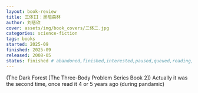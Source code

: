 ```yaml
---
layout: book-review
title: 三体II：黑暗森林
author: 刘慈欣
cover: assets/img/book_covers/三体二.jpg
categories: science-fiction
tags: books
started: 2025-09
finished: 2025-09
released: 2008-05
status: finished # abandoned,finished,interested,paused,queued,reading,reread
---
```


(The Dark Forest [The Three-Body Problem Series Book 2])
Actually it was the second time, once read it 4 or 5 years ago (during pandamic)
